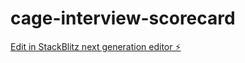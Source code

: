 # cage-interview-scorecard

[Edit in StackBlitz next generation editor ⚡️](https://stackblitz.com/~/github.com/nparikh211/cage-interview-scorecard)